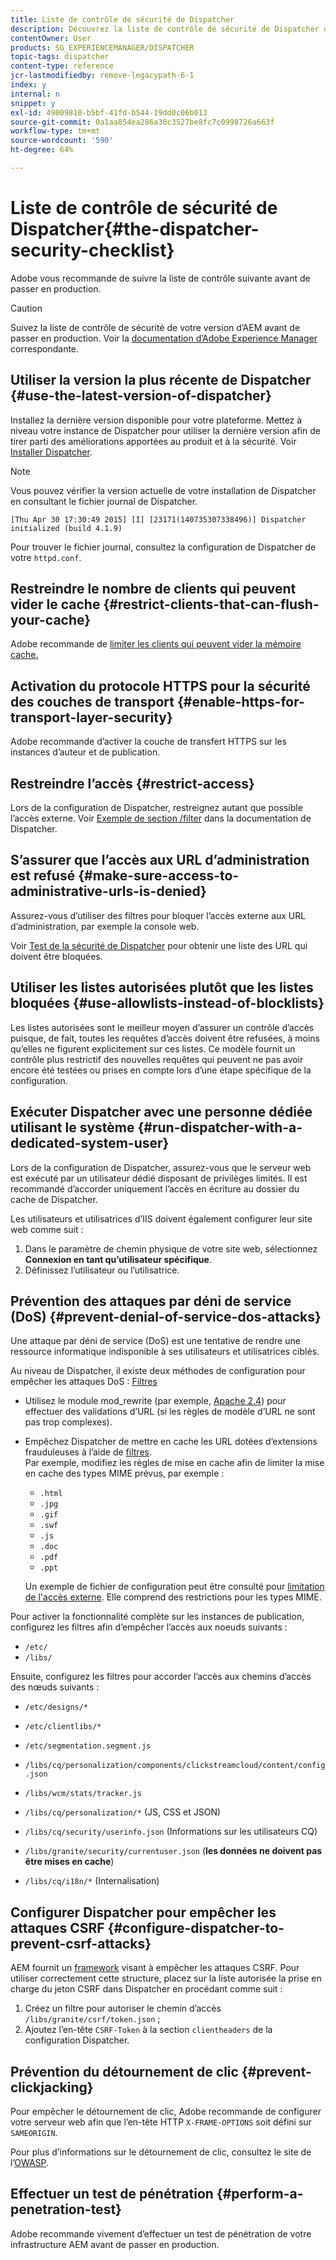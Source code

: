 ```yaml
---
title: Liste de contrôle de sécurité de Dispatcher
description: Découvrez la liste de contrôle de sécurité de Dispatcher qui doit être complétée avant la mise en production.
contentOwner: User
products: SG_EXPERIENCEMANAGER/DISPATCHER
topic-tags: dispatcher
content-type: reference
jcr-lastmodifiedby: remove-legacypath-6-1
index: y
internal: n
snippet: y
exl-id: 49009810-b5bf-41fd-b544-19dd0c06b013
source-git-commit: 0a1aa854ea286a30c3527be8fc7c0998726a663f
workflow-type: tm+mt
source-wordcount: '590'
ht-degree: 64%

---
```


# Liste de contrôle de sécurité de Dispatcher{#the-dispatcher-security-checklist}

<!-- 

Comment Type: remark
Last Modified By: unknown unknown (ims-author-00AF43764F54BE740A490D44@AdobeID)
Last Modified Date: 2015-06-05T05:14:35.365-0400

<p>Food for thought listed on <a href="https://jira.corp.adobe.com/browse/DOC-5649">DOC-5649</a>. To be considered while proof-reading.</p> 
<p> </p>

 -->

Adobe vous recommande de suivre la liste de contrôle suivante avant de passer en production.

>[!CAUTION]
>
>Suivez la liste de contrôle de sécurité de votre version d’AEM avant de passer en production. Voir la [documentation d’Adobe Experience Manager](https://experienceleague.adobe.com/fr/docs/experience-manager-65/content/security/security-checklist) correspondante.

## Utiliser la version la plus récente de Dispatcher {#use-the-latest-version-of-dispatcher}

Installez la dernière version disponible pour votre plateforme. Mettez à niveau votre instance de Dispatcher pour utiliser la dernière version afin de tirer parti des améliorations apportées au produit et à la sécurité. Voir [Installer Dispatcher](dispatcher-install.md).

>[!NOTE]
>
>Vous pouvez vérifier la version actuelle de votre installation de Dispatcher en consultant le fichier journal de Dispatcher.
>
>`[Thu Apr 30 17:30:49 2015] [I] [23171(140735307338496)] Dispatcher initialized (build 4.1.9)`
>
>Pour trouver le fichier journal, consultez la configuration de Dispatcher de votre `httpd.conf`.

## Restreindre le nombre de clients qui peuvent vider le cache {#restrict-clients-that-can-flush-your-cache}

Adobe recommande de [limiter les clients qui peuvent vider la mémoire cache.](dispatcher-configuration.md#limiting-the-clients-that-can-flush-the-cache)

## Activation du protocole HTTPS pour la sécurité des couches de transport {#enable-https-for-transport-layer-security}

Adobe recommande d’activer la couche de transfert HTTPS sur les instances d’auteur et de publication.

<!-- 

Comment Type: remark
Last Modified By: unknown unknown (ims-author-00AF43764F54BE740A490D44@AdobeID)
Last Modified Date: 2015-06-26T04:41:28.841-0400

<p>Recommended to have SSL termination, front end SSL.</p> 
<p>Question is do we want to have SSL communication between dispatcher and AEM instances (publish and/or author).</p> 
<p>We might want to have two items:</p> 
<ul> 
 <li>MUST HTTPS clients -&gt; dispatcher / load balancer</li> 
 <li>NICE load balancer -&gt; dispatcher<br /> </li> 
 <li>NICE dispatcher -&gt; instances if sensitive information such as credit cards / or infrastructure requirements such as DMZ</li> 
</ul>

 -->

## Restreindre l’accès {#restrict-access}

Lors de la configuration de Dispatcher, restreignez autant que possible l’accès externe. Voir [Exemple de section /filter](dispatcher-configuration.md#main-pars_184_1_title) dans la documentation de Dispatcher.

## S’assurer que l’accès aux URL d’administration est refusé  {#make-sure-access-to-administrative-urls-is-denied}

Assurez-vous d’utiliser des filtres pour bloquer l’accès externe aux URL d’administration, par exemple la console web.

Voir [Test de la sécurité de Dispatcher](dispatcher-configuration.md#testing-dispatcher-security) pour obtenir une liste des URL qui doivent être bloquées.

## Utiliser les listes autorisées plutôt que les listes bloquées {#use-allowlists-instead-of-blocklists}

Les listes autorisées sont le meilleur moyen d’assurer un contrôle d’accès puisque, de fait, toutes les requêtes d’accès doivent être refusées, à moins qu’elles ne figurent explicitement sur ces listes. Ce modèle fournit un contrôle plus restrictif des nouvelles requêtes qui peuvent ne pas avoir encore été testées ou prises en compte lors d’une étape spécifique de la configuration.

## Exécuter Dispatcher avec une personne dédiée utilisant le système {#run-dispatcher-with-a-dedicated-system-user}

Lors de la configuration de Dispatcher, assurez-vous que le serveur web est exécuté par un utilisateur dédié disposant de privilèges limités. Il est recommandé d’accorder uniquement l’accès en écriture au dossier du cache de Dispatcher.

Les utilisateurs et utilisatrices d’IIS doivent également configurer leur site web comme suit :

1. Dans le paramètre de chemin physique de votre site web, sélectionnez **Connexion en tant qu’utilisateur spécifique**.
1. Définissez l’utilisateur ou l’utilisatrice.

## Prévention des attaques par déni de service (DoS)  {#prevent-denial-of-service-dos-attacks}

Une attaque par déni de service (DoS) est une tentative de rendre une ressource informatique indisponible à ses utilisateurs et utilisatrices ciblés.

Au niveau de Dispatcher, il existe deux méthodes de configuration pour empêcher les attaques DoS : [Filtres](https://experienceleague.adobe.com/en/docs#/filter)

* Utilisez le module mod_rewrite (par exemple, [Apache 2.4](https://httpd.apache.org/docs/2.4/mod/mod_rewrite.html)) pour effectuer des validations d’URL (si les règles de modèle d’URL ne sont pas trop complexes).

* Empêchez Dispatcher de mettre en cache les URL dotées d’extensions frauduleuses à l’aide de [filtres](dispatcher-configuration.md#configuring-access-to-content-filter).\
   Par exemple, modifiez les règles de mise en cache afin de limiter la mise en cache des types MIME prévus, par exemple :

   * `.html`
   * `.jpg`
   * `.gif`
   * `.swf`
   * `.js`
   * `.doc`
   * `.pdf`
   * `.ppt`

  Un exemple de fichier de configuration peut être consulté pour [limitation de l&#39;accès externe](#restrict-access). Elle comprend des restrictions pour les types MIME.

Pour activer la fonctionnalité complète sur les instances de publication, configurez les filtres afin d’empêcher l’accès aux noeuds suivants :

* `/etc/`
* `/libs/`

Ensuite, configurez les filtres pour accorder l’accès aux chemins d’accès des nœuds suivants :

* `/etc/designs/*`
* `/etc/clientlibs/*`
* `/etc/segmentation.segment.js`
* `/libs/cq/personalization/components/clickstreamcloud/content/config.json`
* `/libs/wcm/stats/tracker.js`
* `/libs/cq/personalization/*` (JS, CSS et JSON)
* `/libs/cq/security/userinfo.json` (Informations sur les utilisateurs CQ)
* `/libs/granite/security/currentuser.json` (**les données ne doivent pas être mises en cache**)

* `/libs/cq/i18n/*` (Internalisation)

<!-- 

Comment Type: remark
Last Modified By: unknown unknown (ims-author-00AF43764F54BE740A490D44@AdobeID)
Last Modified Date: 2015-06-26T04:38:17.016-0400

<p>We need to highlight whether a path applies to all versions or specific ones.<br /> </p>

 -->

## Configurer Dispatcher pour empêcher les attaques CSRF {#configure-dispatcher-to-prevent-csrf-attacks}

AEM fournit un [framework](https://experienceleague.adobe.com/fr/docs/experience-manager-release-information/aem-release-updates/previous-updates/aem-previous-versions#verification-steps) visant à empêcher les attaques CSRF. Pour utiliser correctement cette structure, placez sur la liste autorisée la prise en charge du jeton CSRF dans Dispatcher en procédant comme suit :

1. Créez un filtre pour autoriser le chemin d’accès `/libs/granite/csrf/token.json` ;
1. Ajoutez l’en-tête `CSRF-Token` à la section `clientheaders` de la configuration Dispatcher.

## Prévention du détournement de clic {#prevent-clickjacking}

Pour empêcher le détournement de clic, Adobe recommande de configurer votre serveur web afin que l’en-tête HTTP `X-FRAME-OPTIONS` soit défini sur `SAMEORIGIN`.

Pour plus d’informations sur le détournement de clic, consultez le site de l’[OWASP](https://owasp.org/www-community/attacks/Clickjacking).

## Effectuer un test de pénétration {#perform-a-penetration-test}

Adobe recommande vivement d’effectuer un test de pénétration de votre infrastructure AEM avant de passer en production.

